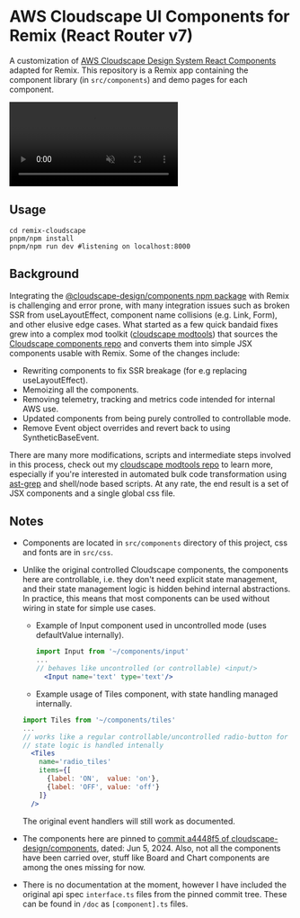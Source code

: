 # AWS Cloudscape UI Components for Remix (React Router v7)
 
A customization of [AWS Cloudscape Design System React
Components](https://cloudscape.design) adapted for Remix. This repository is a
Remix app containing the component library (in `src/components`) and demo pages
for each component.

<video style='max-width: 100%; object-fit: contain;'
src='http://0.0.0.0:700/cloud_screencast.mp4' autoplay muted controls
loop></video>


## Usage
```shell
cd remix-cloudscape
pnpm/npm install
pnpm/npm run dev #listening on localhost:8000
```

## Background
Integrating the [@cloudscape-design/components npm
package](https://www.npmjs.com/package/@cloudscape-design/components) with
Remix is challenging and error prone, with many integration issues such as
broken SSR from useLayoutEffect, component name collisions (e.g. Link, Form),
and other elusive edge cases. What started as a few quick bandaid fixes grew
into a complex mod toolkit ([cloudscape
modtools](https://github.com/v7e5/cloudscape-modtools)) that sources the
[Cloudscape components repo](https://github.com/cloudscape-design/components)
and converts them into simple JSX components usable with Remix.
Some of the changes include:
- Rewriting components to fix SSR breakage (for e.g replacing useLayoutEffect).
- Memoizing all the components.
- Removing telemetry, tracking and metrics code intended for internal AWS use.
- Updated components from being purely controlled to controllable mode. 
- Remove Event object overrides and revert back to using SyntheticBaseEvent.

There are many more modifications, scripts and intermediate steps involved in
this process, check out my [cloudscape modtools
repo](https://github.com/v7e5/cloudscape-modtools) to learn more, especially if
you're interested in automated bulk code transformation using
[ast-grep](https://ast-grep.github.io/) and shell/node based scripts. At any
rate, the end result is a set of JSX components and a single global css file.

## Notes
- Components are located in `src/components` directory of this project, css and
fonts are in `src/css`.

- Unlike the original controlled Cloudscape components, the components here are
controllable, i.e. they don't need explicit state management, and their state
management logic is hidden behind internal abstractions. In practice, this
means that most components can be used without wiring in state for simple use
cases.

  - Example of Input component used in uncontrolled mode (uses defaultValue
internally).
    ```jsx
    import Input from '~/components/input'
    ...
    // behaves like uncontrolled (or controllable) <input/>
      <Input name='text' type='text'/>

    ```

   - Example usage of Tiles component, with state handling managed internally.
    ```jsx
    import Tiles from '~/components/tiles'
    ...
    // works like a regular controllable/uncontrolled radio-button for the end user
    // state logic is handled intenally
      <Tiles
        name='radio_tiles'
        items={[
          {label: 'ON',  value: 'on'},
          {label: 'OFF', value: 'off'}
        ]}
      />
    ```

  The original event handlers will still work as documented.

- The components here are pinned to [commit a4448f5 of
cloudscape-design/components](https://github.com/cloudscape-design/components/tree/a4448f5cc2b25fdaee4e9d2d3c4d5bee40767345),
dated: Jun 5, 2024. Also, not all the components have been carried over, stuff
like Board and Chart components are among the ones missing for now.

- There is no documentation at the moment, however I have included the original
api spec `interface.ts` files from the pinned commit tree. These can be found
in `/doc` as `[component].ts` files.
